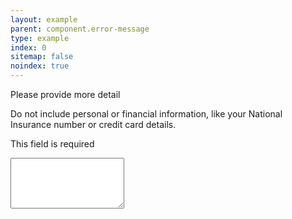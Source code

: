 ```yaml
---
layout: example
parent: component.error-message
type: example
index: 0
sitemap: false
noindex: true
---
```


<div class="ds_question  ds_question--error" id="error-id-three">
    <label class="ds_label" for="more-detail">Please provide more detail</label>
    <p class="ds_hint-text" id="hint-text-more-detail">Do not include personal or financial information, like your National Insurance number or credit card details.</p>
    <p class="ds_question__error-message">This field is required</p>
    <textarea rows="5" class="ds_input  ds_input--error" id="more-detail" aria-invalid="true" aria-required="true" aria-describedby="hint-text-more-detail"></textarea>
</div>
